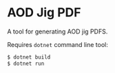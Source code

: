 # AOD Jig PDF

A tool for generating AOD jig PDFS.

Requires `dotnet` command line tool:

```bash
$ dotnet build
$ dotnet run
```
